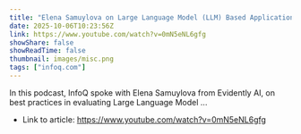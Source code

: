 ```yaml
---
title: "Elena Samuylova on Large Language Model (LLM) Based Application Evaluation and LLM as a Judge"
date: 2025-10-06T10:23:56Z
link: https://www.youtube.com/watch?v=0mN5eNL6gfg
showShare: false
showReadTime: false
thumbnail: images/misc.png
tags: ["infoq.com"]
---
```

In this podcast, InfoQ spoke with Elena Samuylova from Evidently AI, on best practices in evaluating Large Language Model ...

- Link to article: https://www.youtube.com/watch?v=0mN5eNL6gfg